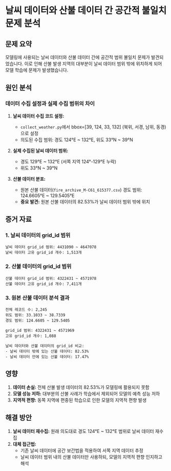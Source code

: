 # 날씨 데이터와 산불 데이터 간 공간적 불일치 문제 분석

## 문제 요약

모델링에 사용되는 날씨 데이터와 산불 데이터 간에 공간적 범위 불일치 문제가 발견되었습니다. 이로 인해 산불 발생 지역의 대부분이 날씨 데이터 범위 밖에 위치하게 되어 모델 학습에 문제가 발생했습니다.

## 원인 분석

### 데이터 수집 설정과 실제 수집 범위의 차이

1. **날씨 데이터 수집 코드 설정:**

   - `collect_weather.py`에서 bbox=[39, 124, 33, 132] (북위, 서경, 남위, 동경)으로 설정
   - 의도된 수집 범위: 경도 124°E ~ 132°E, 위도 33°N ~ 39°N

2. **실제 수집된 날씨 데이터 범위:**

   - 경도 129°E ~ 132°E (서쪽 지역 124°-129°E 누락)
   - 위도 33°N ~ 39°N

3. **산불 데이터 분포:**
   - 원본 산불 데이터(`fire_archive_M-C61_615377.csv`) 경도 범위: 124.6605°E ~ 129.5405°E
   - **중요 발견:** 원본 산불 데이터의 82.53%가 날씨 데이터 범위 밖에 위치

## 증거 자료

### 1. 날씨 데이터의 grid_id 범위

```
날씨 데이터 grid_id 범위: 4431090 ~ 4647078
날씨 데이터 고유 grid_id 개수: 1,513개
```

### 2. 산불 데이터의 grid_id 범위

```
산불 데이터 grid_id 범위: 4322431 ~ 4571978
산불 데이터 고유 grid_id 개수: 7,411개
```

### 3. 원본 산불 데이터 분석 결과

```
전체 레코드 수: 2,245
위도 범위: 33.1033 ~ 38.7339
경도 범위: 124.6605 ~ 129.5405

grid_id 범위: 4322431 ~ 4571969
고유 grid_id 개수: 1,088

날씨 데이터와 산불 데이터의 grid_id 비교:
- 날씨 데이터 밖에 있는 산불 데이터: 82.53%
- 날씨 데이터 안에 있는 산불 데이터: 17.47%
```

## 영향

1. **데이터 손실:** 전체 산불 발생 데이터의 82.53%가 모델링에 활용되지 못함
2. **모델 성능 저하:** 대부분의 산불 사례가 학습에서 제외되어 모델의 예측 성능 저하
3. **지역적 편향:** 동쪽 지역에 편중된 학습으로 인한 모델의 지역적 편향 발생

## 해결 방안

1. **날씨 데이터 재수집:** 원래 의도대로 경도 124°E ~ 132°E 범위로 날씨 데이터 재수집
2. **대체 접근법:**
   - 기존 날씨 데이터에 공간 보간법을 적용하여 서쪽 지역 데이터 추정
   - 날씨 데이터 범위 내의 산불 데이터만 사용하되, 모델의 지역적 편향 인지하고 해석
